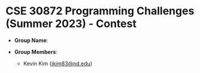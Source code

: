 # CSE 30872 Programming Challenges (Summer 2023) - Contest

- **Group Name**: 

- **Group Members**: 
    - Kevin Kim (jkim83@nd.edu) 

